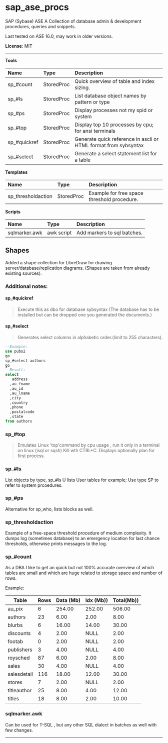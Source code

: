 # sap_ase_procs
SAP (Sybase) ASE  A Collection of database admin &amp; development  procedures, queries and snippets.

Last tested on ASE 16.0, may work in older versions.


**License**: MIT

---


**Tools**

|   Name         |  Type         | Description       |
| :------------- |:------------  | :-----------------|
| sp_#count      | StoredProc    | Quick overview of table and index sizing. |
| sp_#ls         | StoredProc    | List database object names by pattern or type|
| sp_#ps         | StoredProc    | Display processes not my spid or system |
| sp_#top        | StoredProc    | Display top 10 processes by cpu; for ansi terminals |
| sp_#quickref   | StoredProc    | Generate quick reference in ascii or HTML format from sybsyntax|
| sp_#select     | StoredProc    | Generate a select statement list for a table |


**Templates**

|   Name         |  Type         | Description       |
| :------------- |:------------  | :-----------------|
| sp_thresholdaction| StoredProc | Example for free space threshold procedure.|

**Scripts**

|   Name         |  Type         | Description       |
| :------------- |:------------  | :-----------------|
| sqlmarker.awk  | awk script    | Add markers to sql batches.|


## Shapes
Added a shape collection for LibreDraw for drawing server/database/replication diagrams.
(Shapes are taken from already existing sources).

### Additional notes:

#### sp_#quickref

  > Execute this as dbo for database sybsyntax (The database has to be installed but can be dropped one you generated the documents.)

#### sp_#select
  > Generates select columns in alphabetic order.(limit to 255 characters).

```sql
--Example:
use pubs2
go
sp_#select authors
go
--Result:
select
   address
  ,au_fname
  ,au_id
  ,au_lname
  ,city
  ,country
  ,phone
  ,postalcode
  ,state
from authors

```


### sp_#top
>Emulates Linux 'top'command by cpu usage , run it only in a terminal on linux (isql or sqsh) Kill wth CTRL+C.
>Displays optionally plan for first process.


### sp_#ls

List objects by type, sp_#ls U lists User tables for example;
Use type SP to refer to system prcoedures.


### sp_#ps

Alternative for sp_who, lists blocks as well.


### sp_thresholdaction
Example of a free-space threshold procedure of medium complexity.
It dumps log (sometimes database)  to an emergency location for last chance thresholds, otherwise prints messages to the log.


### sp_#count

As a DBA  I like  to get  an quick but not 100% accurate overview of which tables are small and which are huge related to storage space and number of rows.


Example:

|Table                         |Rows                                     |Data (Mb)|Idx  (Mb))|Total(Mb))
|------------------------------|-----------------------------------------|---------|----------|----------
|au_pix                        |                                        6|  254.00 |  252.00  |  506.00
|authors                       |                                       23|    6.00 |    2.00  |    8.00
|blurbs                        |                                        6|   16.00 |   14.00  |   30.00
|discounts                     |                                        4|    2.00 |NULL      |    2.00
|footab                        |                                        0|    2.00 |NULL      |    2.00
|publishers                    |                                        3|    4.00 |NULL      |    4.00
|roysched                      |                                       87|    6.00 |    2.00  |    8.00
|sales                         |                                       30|    4.00 |NULL      |    4.00
|salesdetail                   |                                      116|   18.00 |   12.00  |   30.00
|stores                        |                                        7|    2.00 |NULL      |    2.00
|titleauthor                   |                                       25|    8.00 |    4.00  |   12.00
|titles                        |                                       18|    8.00 |    2.00  |   10.00


### sqlmarker.awk
Can be used for T-SQL , but any other SQL dialect in batches as well with few changes.

---
